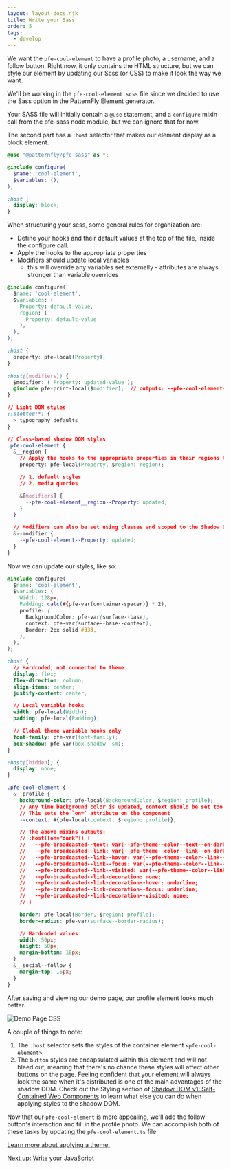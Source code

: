 ```yaml
---
layout: layout-docs.njk
title: Write your Sass
order: 5
tags:
  - develop
---
```


We want the `pfe-cool-element` to have a profile photo, a username, and a follow button.
Right now, it only contains the HTML structure, but we can style our element by updating our Scss (or CSS) to make it look the way we want.

We'll be working in the `pfe-cool-element.scss` file since we decided to use the Sass option in the PatternFly Element generator.

Your SASS file will initially contain a `@use` statement, and a `configure` mixin call from the pfe-sass node module, but we can ignore that for now.

The second part has a `:host` selector that makes our element display as a block element.

```scss
@use "@patternfly/pfe-sass" as *;

@include configure(
  $name: 'cool-element',
  $variables: (),
);

:host {
  display: block;
}
```

When structuring your scss, some general rules for organization are:
- Define your hooks and their default values at the top of the file, inside the configure call.
- Apply the hooks to the appropriate properties
- Modifiers should update local variables
  - this will override any variables set externally - attributes are always stronger than variable overrides

```css
@include configure(
  $name: 'cool-element',
  $variables: (
    Property: default-value,
    region: (
      Property: default-value
    ),
  ),
);

:host {
  property: pfe-local(Property);
}

:host([modifiers]) {
  $modifier: ( Property: updated-value );
  @include pfe-print-local($modifier);  // outputs: --pfe-cool-element--Property: updated-value;
}

// Light DOM styles
::slotted(*) {
  > typography defaults
}

// Class-based shadow DOM styles
.pfe-cool-element {
  &__region {
    // Apply the hooks to the appropriate properties in their regions too
    property: pfe-local(Property, $region: region);

    // 1. default styles
    // 2. media queries

    &[modifiers] {
      --pfe-cool-element__region--Property: updated;
    }
  }

  // Modifiers can also be set using classes and scoped to the Shadow DOM
  &--modifier {
    --pfe-cool-element--Property: updated;
  }
}
```

Now we can update our styles, like so:

```css
@include configure(
  $name: 'cool-element',
  $variables: (
    Width: 128px,
    Padding: calc(#{pfe-var(container-spacer)} * 2),
    profile: (
      BackgroundColor: pfe-var(surface--base),
      context: pfe-var(surface--base--context),
      Border: 2px solid #333,
    ),
  ),
);

:host {
  // Hardcoded, not connected to theme
  display: flex;
  flex-direction: column;
  align-items: center;
  justify-content: center;

  // Local variable hooks
  width: pfe-local(Width);
  padding: pfe-local(Padding);

  // Global theme variable hooks only
  font-family: pfe-var(font-family);
  box-shadow: pfe-var(box-shadow--sm);
}

:host([hidden]) {
  display: none;
}

.pfe-cool-element {
  &__profile {
    background-color: pfe-local(BackgroundColor, $region: profile);
    // Any time background color is updated, context should be set too
    // This sets the `on=` attribute on the component
    --context: #{pfe-local(context, $region: profile)};

    // The above mixins outputs:
    // :host([on="dark"]) {
    //   --pfe-broadcasted--text: var(--pfe-theme--color--text--on-dark, #fff);
    //   --pfe-broadcasted--link: var(--pfe-theme--color--link--on-dark, #99ccff);
    //   --pfe-broadcasted--link--hover: var(--pfe-theme--color--link--hover--on-dark, #cce6ff);
    //   --pfe-broadcasted--link--focus: var(--pfe-theme--color--link--focus--on-dark, #cce6ff);
    //   --pfe-broadcasted--link--visited: var(--pfe-theme--color--link--visited--on-dark, #b38cd9);
    //   --pfe-broadcasted--link-decoration: none;
    //   --pfe-broadcasted--link-decoration--hover: underline;
    //   --pfe-broadcasted--link-decoration--focus: underline;
    //   --pfe-broadcasted--link-decoration--visited: none;
    // }

    border: pfe-local(Border, $region: profile);
    border-radius: pfe-var(surface--border-radius);

    // Hardcoded values
    width: 50px;
    height: 50px;
    margin-bottom: 16px;
  }
  &__social--follow {
    margin-top: 16px;
  }
}
```

After saving and viewing our demo page, our profile element looks much better.

![Demo Page CSS](/images/develop/develop-sass.png)

A couple of things to note:

1.  The `:host` selector sets the styles of the container element `<pfe-cool-element>`.
2.  The `button` styles are encapsulated within this element and will not bleed out, meaning that there's no chance these styles will affect other buttons on the page. Feeling confident that your element will always look the same when it's distributed is one of the main advantages of the shadow DOM. Check out the Styling section of [Shadow DOM v1: Self-Contained Web Components](https://developers.google.com/web/fundamentals/web-components/shadowdom#styling) to learn what else you can do when applying styles to the shadow DOM.

Now that our `pfe-cool-element` is more appealing, we'll add the follow button's interaction
and fill in the profile photo.
We can accomplish both of these tasks by updating the `pfe-cool-element.ts` file.

<a href="/theming/">Learn more about applying a theme.</a>

<pfe-cta>
  <a href="../javascript">Next up: Write your JavaScript</a>
</pfe-cta>
